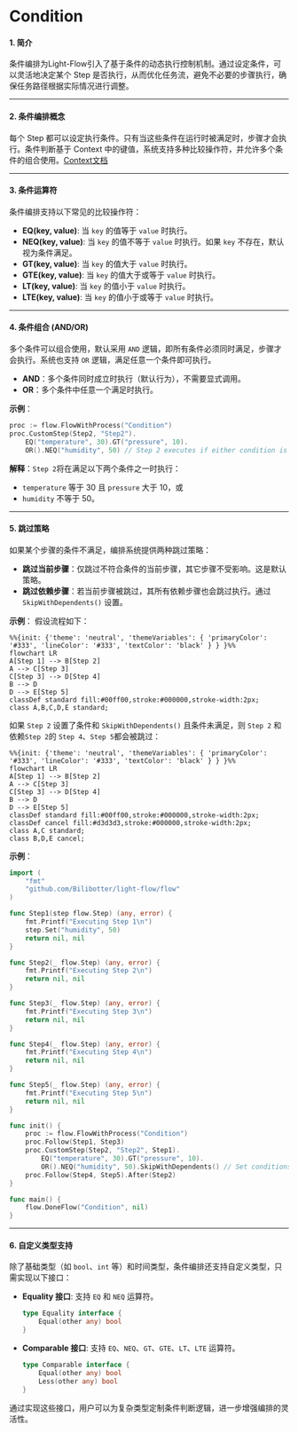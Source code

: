 # Condition

#### 1. 简介

条件编排为Light-Flow引入了基于条件的动态执行控制机制。通过设定条件，可以灵活地决定某个 Step 是否执行，从而优化任务流，避免不必要的步骤执行，确保任务路径根据实际情况进行调整。

---

#### 2. 条件编排概念

每个 Step 都可以设定执行条件。只有当这些条件在运行时被满足时，步骤才会执行。条件判断基于 Context 中的键值，系统支持多种比较操作符，并允许多个条件的组合使用。[Context文档](./Context.cn.md)

---

#### 3. 条件运算符

条件编排支持以下常见的比较操作符：

- **EQ(key, value)**: 当 `key` 的值等于 `value` 时执行。
- **NEQ(key, value)**: 当 `key` 的值不等于 `value` 时执行。如果 `key` 不存在，默认视为条件满足。
- **GT(key, value)**: 当 `key` 的值大于 `value` 时执行。
- **GTE(key, value)**: 当 `key` 的值大于或等于 `value` 时执行。
- **LT(key, value)**: 当 `key` 的值小于 `value` 时执行。
- **LTE(key, value)**: 当 `key` 的值小于或等于 `value` 时执行。

---

#### 4. 条件组合 (AND/OR)

多个条件可以组合使用，默认采用 `AND` 逻辑，即所有条件必须同时满足，步骤才会执行。系统也支持 `OR` 逻辑，满足任意一个条件即可执行。

- **AND**：多个条件同时成立时执行（默认行为），不需要显式调用。
- **OR**：多个条件中任意一个满足时执行。

**示例**：

```go
proc := flow.FlowWithProcess("Condition")
proc.CustomStep(Step2, "Step2").
    EQ("temperature", 30).GT("pressure", 10).
    OR().NEQ("humidity", 50) // Step 2 executes if either condition is met
```

**解释**：`Step 2`将在满足以下两个条件之一时执行：

- `temperature` 等于 30 且 `pressure` 大于 10，或
- `humidity` 不等于 50。

---

#### 5. 跳过策略

如果某个步骤的条件不满足，编排系统提供两种跳过策略：

- **跳过当前步骤**：仅跳过不符合条件的当前步骤，其它步骤不受影响。这是默认策略。
- **跳过依赖步骤**：若当前步骤被跳过，其所有依赖步骤也会跳过执行。通过 `SkipWithDependents()` 设置。

**示例**： 假设流程如下：

```mermaid
%%{init: {'theme': 'neutral', 'themeVariables': { 'primaryColor': '#333', 'lineColor': '#333', 'textColor': 'black' } } }%%
flowchart LR
A[Step 1] --> B[Step 2]
A --> C[Step 3]
C[Step 3] --> D[Step 4]
B --> D
D --> E[Step 5]
classDef standard fill:#00ff00,stroke:#000000,stroke-width:2px;
class A,B,C,D,E standard;
```

如果 `Step 2` 设置了条件和 `SkipWithDependents()` 且条件未满足，则 `Step 2` 和依赖`Step 2`的 `Step 4`、`Step 5`都会被跳过：

```mermaid
%%{init: {'theme': 'neutral', 'themeVariables': { 'primaryColor': '#333', 'lineColor': '#333', 'textColor': 'black' } } }%%
flowchart LR
A[Step 1] --> B[Step 2]
A --> C[Step 3]
C[Step 3] --> D[Step 4]
B --> D
D --> E[Step 5]
classDef standard fill:#00ff00,stroke:#000000,stroke-width:2px;
classDef cancel fill:#d3d3d3,stroke:#000000,stroke-width:2px;
class A,C standard;
class B,D,E cancel;
```

**示例**：

```go
import (
    "fmt"
    "github.com/Bilibotter/light-flow/flow"
)

func Step1(step flow.Step) (any, error) {
    fmt.Printf("Executing Step 1\n")
    step.Set("humidity", 50)
    return nil, nil
}

func Step2(_ flow.Step) (any, error) {
    fmt.Printf("Executing Step 2\n")
    return nil, nil
}

func Step3(_ flow.Step) (any, error) {
    fmt.Printf("Executing Step 3\n")
    return nil, nil
}

func Step4(_ flow.Step) (any, error) {
    fmt.Printf("Executing Step 4\n")
    return nil, nil
}

func Step5(_ flow.Step) (any, error) {
    fmt.Printf("Executing Step 5\n")
    return nil, nil
}

func init() {
    proc := flow.FlowWithProcess("Condition")
    proc.Follow(Step1, Step3)
    proc.CustomStep(Step2, "Step2", Step1).
        EQ("temperature", 30).GT("pressure", 10).
        OR().NEQ("humidity", 50).SkipWithDependents() // Set conditions and skip dependencies
    proc.Follow(Step4, Step5).After(Step2)
}

func main() {
    flow.DoneFlow("Condition", nil)
}
```

---

#### 6. 自定义类型支持

除了基础类型（如 `bool`、`int` 等）和时间类型，条件编排还支持自定义类型，只需实现以下接口：

- **Equality 接口**: 支持 `EQ` 和 `NEQ` 运算符。

  ```go
  type Equality interface {
      Equal(other any) bool
  }
  ```

- **Comparable 接口**: 支持 `EQ`、`NEQ`、`GT`、`GTE`、`LT`、`LTE` 运算符。

  ```go
  type Comparable interface {
      Equal(other any) bool
      Less(other any) bool
  }
  ```

通过实现这些接口，用户可以为复杂类型定制条件判断逻辑，进一步增强编排的灵活性。

